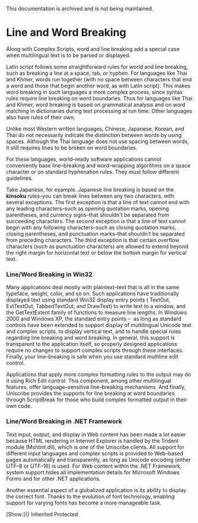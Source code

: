 This documentation is archived and is not being maintained.

# Line and Word Breaking

Along with Complex Scripts, word and line breaking add a special case when multilingual text is to be parsed or displayed.

Latin script follows some straightforward rules for world and line breaking, such as breaking a line at a space, tab, or hyphen. For languages like Thai and Khmer, words run together (with no space between characters that end a word and those that begin another word, as with Latin script). This makes word breaking in such languages a more complex process, since syntax rules require line breaking on word boundaries. Thus for languages like Thai and Khmer, word breaking is based on grammatical analysis and on word matching in dictionaries during text processing at run time. Other languages also have rules of their own.

Unlike most Western written languages, Chinese, Japanese, Korean, and Thai do not necessarily indicate the distinction between words by using spaces. Although the Thai language does not use spacing between words, it still requires lines to be broken on word boundaries.

For these languages, world–ready software applications cannot conveniently base line–breaking and word–wrapping algorithms on a space character or on standard hyphenation rules. They must follow different guidelines.

Take Japanese, for example. Japanese line breaking is based on the **kinsoku** rules–you can break lines between any two characters, with several exceptions. The first exception is that a line of text cannot end with any leading characters–such as opening quotation marks, opening parentheses, and currency signs–that shouldn't be separated from succeeding characters. The second exception is that a line of text cannot begin with any following characters–such as closing quotation marks, closing parentheses, and punctuation marks–that shouldn't be separated from preceding characters. The third exception is that certain overflow characters (such as punctuation characters) are allowed to extend beyond the right margin for horizontal text or below the bottom margin for vertical text.

### Line/Word Breaking in Win32

Many applications deal mostly with plaintext–text that is all in the same typeface, weight, color, and so on. Such applications have traditionally displayed text using standard Win32 display entry points ( TextOut, ExtTextOut, TabbedTextOut, and DrawText) to write text to a window, and the GetTextExtent family of functions to measure line lengths. In Windows 2000 and Windows XP, the standard entry points –  as long as standard controls have been extended to support display of multilingual Unicode text and complex scripts, to display vertical text, and to handle special rules regarding line breaking and word breaking. In general, this support is transparent to the application itself, so properly designed applications require no changes to support complex scripts through these interfaces. Finally, your line–breaking is safe when you use standard multiline edit control.

Applications that apply more complex formatting rules to the output may do it using Rich Edit control. This component, among other multilingual features, offer language–sensitive line–breaking mechanisms. And finally, Uniscribe provides the supports for line breaking at word boundaries through ScriptBreak for those who build complex formatted output in their own code.

### Line/Word Breaking in .NET Framework

Text input, output, and display in Web content has been made a lot easier because HTML rendering in Internet Explorer is handled by the Trident module (Mshtml.dll), which is one of the Uniscribe clients. All support for different input languages and complex scripts is provided to Web–based pages automatically and transparently, as long as Unicode encoding (either UTF–8 or UTF–16) is used. For Web content within the .NET Framework, system support hides all implementation details for Microsoft Windows Forms and for other .NET applications.

Another essential aspect of a globalized application is its ability to display the correct font. Thanks to the evolution of font technology, enabling support for varying fonts has become a more manageable task.

[Show:]{} Inherited Protected
